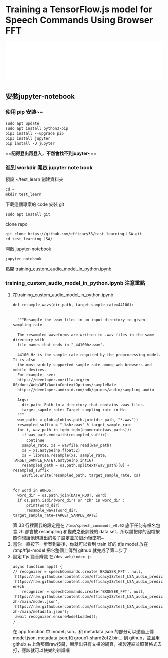 # Training a TensorFlow.js model for Speech Commands Using Browser FFT
<img src="./markups/info-markup.svg"></img><br>
## 安裝jupyter-notebook
### 使用 pip 安裝~~
```
sudo apt update
sudo apt install python3-pip
pip3 install --upgrade pip
pip3 install jupyter
pip install -U jupyter
```

==**記得登出再登入，不然會找不到jupyter~**==

### 進到 workdir 開啟 jupyter note book
預設 ~/test_learn
創建資料夾
```
cd ~
mkdir test_learn
```
下載這個專案的 code
安裝 git
```
sudo apt install git
```
clone repo
```
git clone https://github.com/efficacy38/test_learning_LSA.git
cd test_learning_LSA/
```
開啟 jupyter-notebook
```
jupyter notebook
```
點開 training_custom_audio_model_in_python.ipynb

### training_custom_audio_model_in_python.ipynb 注意重點
1. 在training_custom_audio_model_in_python.ipynb
    ```python=
    def resample_wavs(dir_path, target_sample_rate=44100):


      """Resample the .wav files in an input directory to given sampling rate.

      The resampled waveforms are written to .wav files in the same directory with
      file names that ends in "_44100hz.wav".

      44100 Hz is the sample rate required by the preprocessing model. It is also
      the most widely supported sample rate among web browsers and mobile devices.
      For example, see:
      https://developer.mozilla.org/en-US/docs/Web/API/AudioContextOptions/sampleRate
      https://developer.android.com/ndk/guides/audio/sampling-audio

      Args:
        dir_path: Path to a directory that contains .wav files.
        target_sapmle_rate: Target sampling rate in Hz.
      """
      wav_paths = glob.glob(os.path.join(dir_path, "*.wav"))
      resampled_suffix = "_%shz.wav" % target_sample_rate
      for i, wav_path in tqdm.tqdm(enumerate(wav_paths)):
        if wav_path.endswith(resampled_suffix):
          continue
        sample_rate, xs = wavfile.read(wav_path)
        xs = xs.astype(np.float32)
        xs = librosa.resample(xs, sample_rate, TARGET_SAMPLE_RATE).astype(np.int16)
        resampled_path = os.path.splitext(wav_path)[0] + resampled_suffix
        wavfile.write(resampled_path, target_sample_rate, xs)


    for word in WORDS:
      word_dir = os.path.join(DATA_ROOT, word)
      if os.path.isdir(word_dir) or "zh" in word_dir :
          print(word_dir)
          resample_wavs(word_dir, target_sample_rate=TARGET_SAMPLE_RATE)
    ```
    第 33 行裡面我的設定是在 `/tmp/speech_commands_v0.02` 底下任何有檔名包含 zh 都會被 resampling 和變成之後訓練的 data set，所以請把你的因檔按照你想讓他辨識出的名子設定並加個zh後墜吧~
2. 當你一直按下一步案到最後，你就可以看到 train 好的 tfjs model 放在 /tmp/tfjs-model 把它整個上傳到 github 就完成了第二步了
3. 設定 tfjs 語音辨識
    在`/dev_web/index.js`
    ```jsx=
    async function app() {
    // recognizer = speechCommands.create('BROWSER_FFT', null, 'https://raw.githubusercontent.com/efficacy38/test_LSA_audio_predict/main/model.json', 'https://raw.githubusercontent.com/efficacy38/test_LSA_audio_predict/main/metadata.json');  en+zh
        recognizer = speechCommands.create('BROWSER_FFT', null, 'https://raw.githubusercontent.com/efficacy38/test_LSA_audio_predict-zh-/main/model.json', 'https://raw.githubusercontent.com/efficacy38/test_LSA_audio_predict-zh-/main/metadata.json');
     await recognizer.ensureModelLoaded();
    }
    ```
    在 app function 中 model.json，和 metadata.json 的部分可以透過上傳model.json, metadata.json,和 group1-shard2of2.bin... 到 github，並且用 github 右上角那個raw按鍵，顯示出只有文檔的網頁，複製連結並照著格式去打，應該就可以快樂的辨識囉
